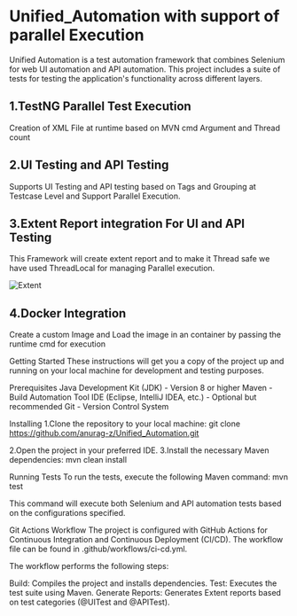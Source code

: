 # Unified_Automation with support of parallel Execution

Unified Automation is a test automation framework that combines Selenium for web UI automation and API automation. This project includes a suite of tests for testing the application's functionality across different layers.

## 1.TestNG Parallel Test Execution

Creation of XML File at runtime based on MVN cmd Argument and Thread count

## 2.UI Testing and API Testing

Supports UI Testing and API testing based on Tags and Grouping at Testcase Level and Support Parallel Execution.

## 3.Extent Report integration For UI and API Testing

This Framework will create extent report and to make it Thread safe we have used ThreadLocal for managing Parallel execution.

![Extent](https://github.com/user-attachments/assets/e95dc66d-1207-4db6-adcb-401d53c2401c)

## 4.Docker Integration 



Create a custom Image and Load the image in an container by passing the runtime cmd for execution

Getting Started
These instructions will get you a copy of the project up and running on your local machine for development and testing purposes.

Prerequisites
Java Development Kit (JDK) - Version 8 or higher
Maven - Build Automation Tool
IDE (Eclipse, IntelliJ IDEA, etc.) - Optional but recommended
Git - Version Control System

Installing
1.Clone the repository to your local machine:
git clone https://github.com/anurag-z/Unified_Automation.git

2.Open the project in your preferred IDE.
3.Install the necessary Maven dependencies:
mvn clean install

Running Tests
To run the tests, execute the following Maven command:
mvn test

This command will execute both Selenium and API automation tests based on the configurations specified.

Git Actions Workflow
The project is configured with GitHub Actions for Continuous Integration and Continuous Deployment (CI/CD). The workflow file can be found in .github/workflows/ci-cd.yml.

The workflow performs the following steps:

Build: Compiles the project and installs dependencies.
Test: Executes the test suite using Maven.
Generate Reports: Generates Extent reports based on test categories (@UITest and @APITest).

